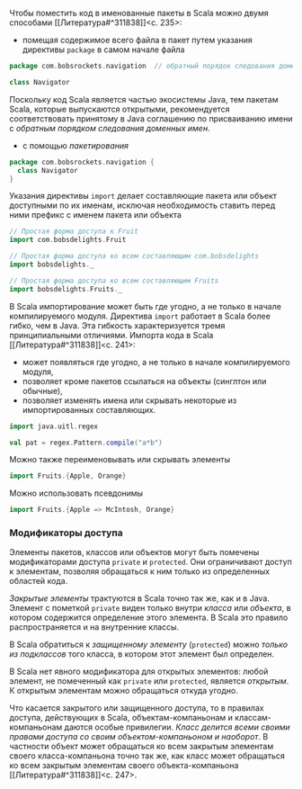 Чтобы поместить код в именованные пакеты в Scala можно двумя способами [[Литература#^311838]]<c. 235>:
- помещая содержимое всего файла в пакет путем указания директивы `package` в самом начале файла
```scala
package com.bobsrockets.navigation  // обратный порядок следования доменных имен

class Navigator
```
Поскольку код Scala является частью экосистемы Java, тем пакетам Scala, которые выпускаются открытыми, рекомендуется соответствовать принятому в Java соглашению по присваиванию имени с _обратным порядком следования доменных имен_.
- с помощью _пакетирования_
```scala
package com.bobsrockets.navigation {
  class Navigator
}
```

Указания директивы `import` делает составляющие пакета или объект доступными по их именам, исключая необходимость ставить перед ними префикс с именем пакета или объекта
```scala
// Простая форма доступа к Fruit
import com.bobsdelights.Fruit

// Простая форма доступа ко всем составляющим com.bobsdelights
import bobsdelights._

// Простая форма доступа ко всем составляющим Fruits
import bobsdelights.Fruits._
```

В Scala импортирование может быть где угодно, а не только в начале компилируемого модуля. Директива `import` работает в Scala более гибко, чем в Java. Эта гибкость характеризуется тремя принципиальными отличиями. Импорта кода в Scala [[Литература#^311838]]<c. 241>:
- может появляться где угодно, а не только в начале компилируемого модуля,
- позволяет кроме пакетов ссылаться на объекты (синглтон или обычные),
- позволяет изменять имена или скрывать некоторые из импортированных составляющих.

```scala
import java.uitl.regex

val pat = regex.Pattern.compile("a*b")
```
Можно также переименовывать или скрывать элементы
```scala
import Fruits.{Apple, Orange}
```
Можно использовать псевдонимы
```scala
import Fruits.{Apple => McIntosh, Orange}
```
### Модификаторы доступа

Элементы пакетов, классов или объектов могут быть помечены модификаторами доступа `private` и `protected`. Они ограничивают доступ к элементам, позволяя обращаться к ним только из определенных областей кода.

_Закрытые элементы_ трактуются в Scala точно так же, как и в Java. Элемент с пометкой `private` виден только внутри _класса_ или _объекта_, в котором содержится определение этого элемента. В Scala это правило распространяется и на внутренние классы. 

В Scala обратиться к _защищенному элементу_ (`protected`) можно _только из подклассов_ того класса, в котором этот элемент был определен. 

В Scala нет явного модификатора для открытых элементов: любой элемент, не помеченный как `private` или `protected`, является _открытым_. К открытым элементам можно обращаться откуда угодно.

Что касается закрытого или защищенного доступа, то в правилах доступа, действующих в Scala, объектам-компаньонам и классам-компаньонам даются особые привилегии. _Класс делится всеми своими правами доступа со своим объектом-компаньоном и наоборот_. В частности объект может обращаться ко всем закрытым элементам своего класса-компаньона точно так же, как класс может обращаться ко всем закрытым элементам своего объекта-компаньона [[Литература#^311838]]<c. 247>.